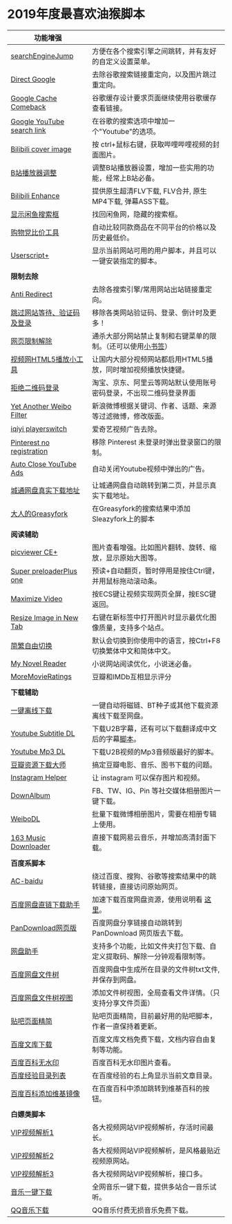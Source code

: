 # 2019年度最喜欢油猴脚本


| **功能增强**                                                 |                                                              |
| ------------------------------------------------------------ | ------------------------------------------------------------ |
| [searchEngineJump](https://greasyfork.org/zh-CN/scripts/27752) | 方便在各个搜索引擎之间跳转，并有友好的自定义设置菜单。 |
| [Direct Google](https://greasyfork.org/zh-CN/scripts/19210) | 去除谷歌搜索链接重定向，以及图片跳过重定向。         |
| [Google Cache Comeback](https://greasyfork.org/zh-CN/scripts/725) | 谷歌缓存设计要求页面继续使用谷歌缓存查看链接。               |
| [Google YouTube search link](https://greasyfork.org/zh-CN/scripts/24895) | 在谷歌的搜索选项中增加一个"Youtube"的选项。                  |
| [Bilibili cover image](https://greasyfork.org/zh-CN/scripts/30714) | 按 ctrl+鼠标右键，获取哔哩哔哩视频的封面图片。               |
| [B站播放器调整](https://greasyfork.org/zh-CN/scripts/371672) | 调整B站播放器设置，增加一些实用的功能，经常上B站必备。       |
| [Bilibili Enhance](https://greasyfork.org/zh-CN/scripts/27819) | 提供原生超清FLV下载, FLV合并, 原生MP4下载, 弹幕ASS下载。     |
| [显示闲鱼搜索框](https://greasyfork.org/zh-CN/scripts/39161) | 找回闲鱼网，隐藏的搜索框。                                   |
| [购物党比价工具](https://greasyfork.org/zh-CN/scripts/14466) | 自动比较同款商品在不同平台的价格以及历史最低价。             |
| [Userscript+](https://greasyfork.org/zh-CN/scripts/24508) | 显示当前网站可用的用户脚本，并且可以一键安装指定的脚本。     |
|                                                              |                                                              |
| **限制去除**                                                 |                                                              |
| [Anti Redirect](https://greasyfork.org/zh-CN/scripts/11915-anti-redirect-typescript) | 去除各搜索引擎/常用网站出站链接重定向。              |
| [跳过网站等待、验证码及登录](https://greasyfork.org/zh-CN/scripts/2600) | 移除各类网站验证码、登录、倒计时及更多！                     |
| [网页限制解除](https://greasyfork.org/zh-CN/scripts/28497) | 通杀大部分网站禁止复制和右键菜单的限制。（还可以使用[小书签](https://www.runningcheese.com/bookmarklet)） |
| [视频网HTML5播放小工具](https://greasyfork.org/zh-CN/scripts/30545) | 让国内大部分视频网站都启用HTML5播放，同时增加视频播放快捷键。 |
| [拒绝二维码登录](https://greasyfork.org/zh-CN/scripts/27183) | 淘宝、京东、阿里云等网站默认使用账号密码登录，不出现二维码登录界面 |
| [Yet Another Weibo Filter](https://greasyfork.org/zh-CN/scripts/3249) | 新浪微博根据关键词、作者、话题、来源等过滤微博，修改版面。   |
| [iqiyi playerswitch](https://greasyfork.org/zh-CN/scripts/28356) | 爱奇艺视频广告去除。                                         |
| [Pinterest no registration](https://greasyfork.org/zh-CN/scripts/382612) | 移除 Pinterest 未登录时弹出登录窗口的限制。                  |
| [Auto Close YouTube Ads](https://greasyfork.org/zh-CN/scripts/9165) | 自动关闭Youtube视频中弹出的广告。                            |
| [城通网盘真实下载地址](https://greasyfork.org/zh-CN/scripts/25270) | 让城通网盘自动跳转到第二页，并显示真实下载地址。             |
| [大人的Greasyfork](https://greasyfork.org/zh-CN/scripts/23840) | 在Greasyfork的搜索结果中添加Sleazyfork上的脚本               |
|                                                              |                                                              |
| **阅读辅助**                                                 |                                                              |
| [picviewer CE+](https://greasyfork.org/zh-CN/scripts/24204) | 图片查看增强。比如图片翻转、旋转、缩放，显示原始大图等。 |
| [Super preloaderPlus one](https://greasyfork.org/zh-CN/scripts/33522) | 预读+自动翻页，暂时停用是按住Ctrl键，并用鼠标拖动滚动条。 |
| [Maximize Video](https://greasyfork.org/zh-CN/scripts/4870) | 按ECS键让视频实现网页全屏，按ESC键返回。             |
| [Resize Image in New Tab](https://greasyfork.org/zh-CN/scripts/2312) | 右键在新标签中打开图片时显示最优化图像质量，支持多个站点。   |
| [简繁自由切换](https://greasyfork.org/zh-CN/scripts/24300) | 默认会切换到你使用中的语言，按Ctrl+F8切换繁体中文和简体中文。 |
| [My Novel Reader](https://greasyfork.org/zh-CN/scripts/292) | 小说网站阅读优化，小说迷必备。                               |
| [MoreMovieRatings](https://greasyfork.org/zh-CN/scripts/7687) | 豆瓣和IMDb互相显示评分                                       |
|                                                              |                                                              |
| **下载辅助**                                                 |                                                              |
| [一键离线下载](https://greasyfork.org/zh-CN/scripts/22590) | 一键自动将磁链、BT种子或其他下载资源离线下载至网盘。         |
| [Youtube Subtitle DL](https://greasyfork.org/zh-CN/scripts/5368) | 下载U2B字幕，还有可以下载翻译成中文后的字幕[脚本](https://greasyfork.org/zh-CN/scripts/38941)。 |
| [Youtube Mp3 DL](https://greasyfork.org/zh-CN/scripts/20015) | 下载U2B视频的Mp3音频版最好的脚本。                           |
| [豆瓣资源下载大师](https://greasyfork.org/zh-CN/scripts/329484) | 搞定豆瓣电影、音乐、图书下载的问题。                         |
| [Instagram Helper](https://greasyfork.org/zh-CN/scripts/22660) | 让 instagram 可以保存图片和视频。                            |
| [DownAlbum](https://greasyfork.org/zh-CN/scripts/2180) | FB、TW、IG、Pin 等社交媒体相册图片一键下载。                 |
| [WeiboDL](https://greasyfork.org/zh-CN/scripts/369485) | 批量下载微博相册图片，需要在相册专辑上使用。                 |
| [163 Music Downloader](https://greasyfork.org/zh-CN/scripts/379002) | 直接下载网易云音乐，并增加高清封面下载。                     |
|                                                              |                                                              |
| **百度系脚本**                                               |                                                              |
| [AC-baidu](https://greasyfork.org/zh-CN/scripts/14178) | 绕过百度、搜狗、谷歌等搜索结果中的跳转链接，直接访问原始网页。 |
| [百度网盘直链下载助手](https://greasyfork.org/zh-CN/scripts/39504) | 加速下载百度网盘资源，使用说明看 [这里](https://www.runningcheese.com/baiduyun)。 |
| [PanDownload网页版](https://greasyfork.org/zh-CN/scripts/383059) | 百度网盘分享链接自动跳转到 PanDownload 网页版去下载。        |
| [网盘助手](https://greasyfork.org/zh-CN/scripts/378301) | 支持多个功能，比如文件夹打包下载、自定义提取码、解除一分钟观看限制等。 |
| [百度网盘文件树](https://greasyfork.org/zh-CN/scripts/373958) | 百度网盘中生成所在目录的文件树txt文件, 并保存到网盘。        |
| [百度网盘文件树视图](https://greasyfork.org/zh-CN/scripts/374408) | 添加文件树视图，全局查看文件详情。（只支持分享文件页面）     |
| [贴吧页面精简](https://greasyfork.org/zh-CN/scripts/23687) | 贴吧页面精简，目前最好用的贴吧脚本，作者一直保持着更新。 |
| [百度文库下载](https://greasyfork.org/zh-CN/scripts/379893) | 百度文库文档免费下载，文档内容自由复制等功能。               |
| [百度百科无水印](https://greasyfork.org/zh-CN/scripts/16607) | 百度百科无水印图片查看。                                     |
| [百度经验目录列表](https://greasyfork.org/zh-CN/scripts/381414) | 在百度经验的右上角显示当前文章目录。                         |
| [百度百科添加维基镜像](https://greasyfork.org/zh-CN/scripts/36100) | 在百度百科中添加跳转到维基百科的按钮。                       |
|                                                              |                                                              |
| **白嫖类脚本**                                               |                                                              |
| [VIP视频解析1](https://greasyfork.org/zh-CN/scripts/371262) | 各大视频网站VIP视频解析，存活时间最长。                      |
| [VIP视频解析2](https://greasyfork.org/zh-CN/scripts/373063) | 各大视频网站VIP视频解析，是风格最贴近视频原网站。            |
| [VIP视频解析3](https://greasyfork.org/zh-CN/scripts/34952) | 各大视频网站VIP视频解析，接口多。                            |
| [音乐一键下载](https://greasyfork.org/zh-CN/scripts/37058) | 全网音乐一键下载，提供多站合一音乐试听。                     |
| [QQ音乐下载](https://greasyfork.org/zh-CN/scripts/370308) | QQ音乐付费无损音乐免费下载。                                 |

